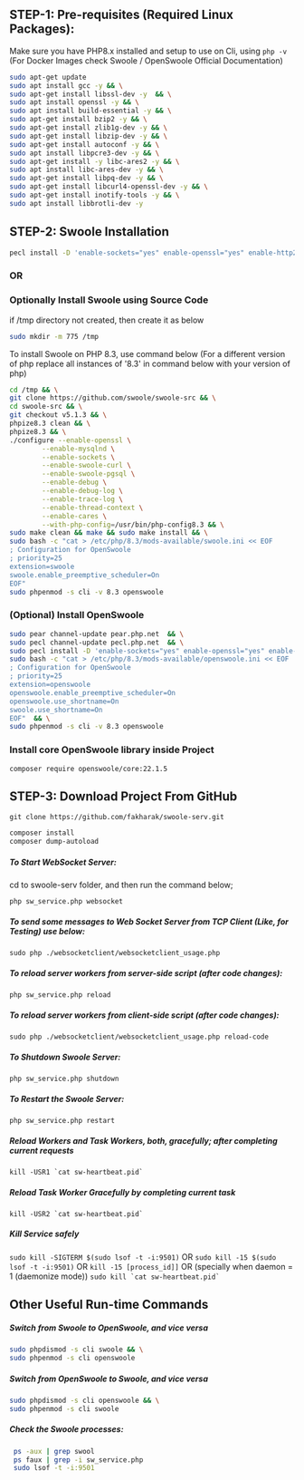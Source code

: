 ## STEP-1: Pre-requisites (Required Linux Packages):
Make sure you have PHP8.x installed and setup to use on Cli, using ```php -v```
(For Docker Images check Swoole / OpenSwoole Official Documentation)

```sh
sudo apt-get update
sudo apt install gcc -y && \
sudo apt-get install libssl-dev -y  && \
sudo apt install openssl -y && \
sudo apt install build-essential -y && \
sudo apt-get install bzip2 -y && \
sudo apt-get install zlib1g-dev -y && \
sudo apt-get install libzip-dev -y && \
sudo apt-get install autoconf -y && \
sudo apt install libpcre3-dev -y && \
sudo apt-get install -y libc-ares2 -y && \
sudo apt install libc-ares-dev -y && \
sudo apt-get install libpq-dev -y && \
sudo apt-get install libcurl4-openssl-dev -y && \
sudo apt-get install inotify-tools -y && \
sudo apt install libbrotli-dev -y
```

## STEP-2: Swoole Installation
```sh
pecl install -D 'enable-sockets="yes" enable-openssl="yes" enable-http2="yes" enable-mysqlnd="yes" enable-swoole-json="no" enable-swoole-curl="yes" enable-cares="yes"' swoole
```
### OR

### Optionally Install Swoole using Source Code
if /tmp directory not created, then create it as below
```sh
sudo mkdir -m 775 /tmp
```

To install Swoole on PHP 8.3, use command below (For a different version of php replace all instances of '8.3' in command below with your version of php)

```sh
cd /tmp && \
git clone https://github.com/swoole/swoole-src && \
cd swoole-src && \
git checkout v5.1.3 && \
phpize8.3 clean && \
phpize8.3 && \
./configure --enable-openssl \
        --enable-mysqlnd \
        --enable-sockets \
        --enable-swoole-curl \
        --enable-swoole-pgsql \
        --enable-debug \
        --enable-debug-log \
        --enable-trace-log \
        --enable-thread-context \
        --enable-cares \
        --with-php-config=/usr/bin/php-config8.3 && \
sudo make clean && make && sudo make install && \
sudo bash -c "cat > /etc/php/8.3/mods-available/swoole.ini << EOF
; Configuration for OpenSwoole
; priority=25
extension=swoole
swoole.enable_preemptive_scheduler=On
EOF"
sudo phpenmod -s cli -v 8.3 openswoole
```

### (Optional) Install OpenSwoole

```sh
sudo pear channel-update pear.php.net  && \
sudo pecl channel-update pecl.php.net  && \
sudo pecl install -D 'enable-sockets="yes" enable-openssl="yes" enable-http2="yes" enable-mysqlnd="yes" enable-swoole-pgsql="yes" with-postgres="yes" enable-swoole-json="yes" enable-hook-curl="yes" enable-swoole-curl="yes" enable-debug="yes" enable-swoole-trace="yes" enable-thread-context="yes" enable-debug-log="yes" enable-trace-log="yes" enable-cares="yes"' openswoole-22.1.2 && \
sudo bash -c "cat > /etc/php/8.3/mods-available/openswoole.ini << EOF
; Configuration for OpenSwoole
; priority=25
extension=openswoole
openswoole.enable_preemptive_scheduler=On
openswoole.use_shortname=On
swoole.use_shortname=On
EOF"  && \
sudo phpenmod -s cli -v 8.3 openswoole
```

### Install core OpenSwoole library inside Project
```composer require openswoole/core:22.1.5```


## STEP-3: Download Project From GitHub
```git clone https://github.com/fakharak/swoole-serv.git```

```sh 
composer install
composer dump-autoload
```

##### To Start WebSocket Server:
cd to swoole-serv folder, and then run the command below;

```php sw_service.php websocket```

##### To send some messages to Web Socket Server from TCP Client (Like, for Testing) use below:
```sudo php ./websocketclient/websocketclient_usage.php```

##### To reload server workers from server-side script (after code changes):
```php sw_service.php reload```

##### To reload server workers from client-side script (after code changes):
```sudo php ./websocketclient/websocketclient_usage.php reload-code```

##### To Shutdown  Swoole Server:
```php sw_service.php shutdown```

##### To Restart the  Swoole Server:
```php sw_service.php restart```

##### Reload Workers and Task Workers, both, gracefully; after completing current requests
```kill -USR1 `cat sw-heartbeat.pid` ```

##### Reload Task Worker Gracefully by completing current task
```kill -USR2 `cat sw-heartbeat.pid` ```

##### Kill Service safely

```sudo kill -SIGTERM $(sudo lsof -t -i:9501)```
 OR
```sudo kill -15 $(sudo lsof -t -i:9501)```
 OR
```kill -15 [process_id]]```
 OR (specially when daemon = 1 (daemonize mode))
```sudo kill `cat sw-heartbeat.pid` ```


## Other Useful Run-time Commands
##### Switch from Swoole to OpenSwoole, and vice versa

```sh
sudo phpdismod -s cli swoole && \
sudo phpenmod -s cli openswoole
```

##### Switch from OpenSwoole to Swoole, and vice versa

```sh
sudo phpdismod -s cli openswoole && \
sudo phpenmod -s cli swoole
```

##### Check the Swoole processes:

```sh
 ps -aux | grep swool
 ps faux | grep -i sw_service.php
 sudo lsof -t -i:9501
